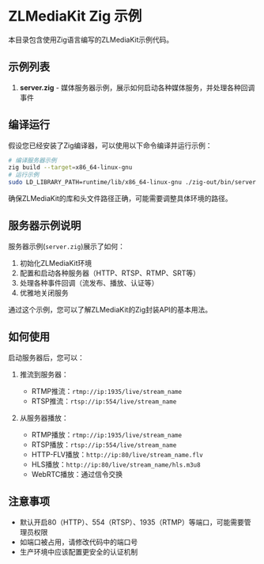 # ZLMediaKit Zig 示例

本目录包含使用Zig语言编写的ZLMediaKit示例代码。

## 示例列表

1. **server.zig** - 媒体服务器示例，展示如何启动各种媒体服务，并处理各种回调事件

## 编译运行

假设您已经安装了Zig编译器，可以使用以下命令编译并运行示例：

```bash
# 编译服务器示例
zig build --target=x86_64-linux-gnu
# 运行示例
sudo LD_LIBRARY_PATH=runtime/lib/x86_64-linux-gnu ./zig-out/bin/server 
```

确保ZLMediaKit的库和头文件路径正确，可能需要调整具体环境的路径。

## 服务器示例说明

服务器示例(`server.zig`)展示了如何：

1. 初始化ZLMediaKit环境
2. 配置和启动各种服务器（HTTP、RTSP、RTMP、SRT等）
3. 处理各种事件回调（流发布、播放、认证等）
4. 优雅地关闭服务

通过这个示例，您可以了解ZLMediaKit的Zig封装API的基本用法。

## 如何使用

启动服务器后，您可以：

1. 推流到服务器：
   - RTMP推流：`rtmp://ip:1935/live/stream_name`
   - RTSP推流：`rtsp://ip:554/live/stream_name`

2. 从服务器播放：
   - RTMP播放：`rtmp://ip:1935/live/stream_name`
   - RTSP播放：`rtsp://ip:554/live/stream_name`
   - HTTP-FLV播放：`http://ip:80/live/stream_name.flv`
   - HLS播放：`http://ip:80/live/stream_name/hls.m3u8`
   - WebRTC播放：通过信令交换

## 注意事项

- 默认开启80（HTTP）、554（RTSP）、1935（RTMP）等端口，可能需要管理员权限
- 如端口被占用，请修改代码中的端口号
- 生产环境中应该配置更安全的认证机制 